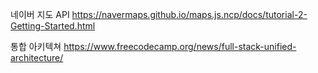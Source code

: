 
네이버 지도 API
https://navermaps.github.io/maps.js.ncp/docs/tutorial-2-Getting-Started.html  

통합 아키텍쳐
https://www.freecodecamp.org/news/full-stack-unified-architecture/
